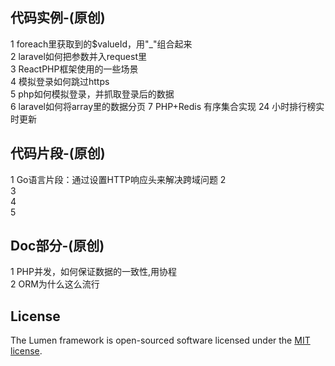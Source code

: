 ## 代码实例-(原创)  
1 foreach里获取到的$valueId，用"_"组合起来   
2 laravel如何把参数并入request里   
3 ReactPHP框架使用的一些场景   
4 模拟登录如何跳过https   
5 php如何模拟登录，并抓取登录后的数据   
6 laravel如何将array里的数据分页 
7 PHP+Redis 有序集合实现 24 小时排行榜实时更新

## 代码片段-(原创)   
1  Go语言片段：通过设置HTTP响应头来解决跨域问题
2   
3   
4   
5   

## Doc部分-(原创)   
1 PHP并发，如何保证数据的一致性,用协程    
2 ORM为什么这么流行

## License   

The Lumen framework is open-sourced software licensed under the [MIT license](https://opensource.org/licenses/MIT).
